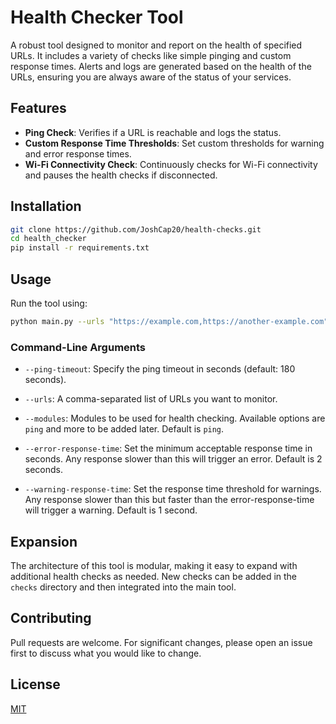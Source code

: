 # Health Checker Tool

A robust tool designed to monitor and report on the health of specified URLs. It includes a variety of checks like simple pinging and custom response times. Alerts and logs are generated based on the health of the URLs, ensuring you are always aware of the status of your services.

## Features
- **Ping Check**: Verifies if a URL is reachable and logs the status.
- **Custom Response Time Thresholds**: Set custom thresholds for warning and error response times.
- **Wi-Fi Connectivity Check**: Continuously checks for Wi-Fi connectivity and pauses the health checks if disconnected.

## Installation
```bash
git clone https://github.com/JoshCap20/health-checks.git
cd health_checker
pip install -r requirements.txt
```

## Usage

Run the tool using:

```bash
python main.py --urls "https://example.com,https://another-example.com" 
```

### Command-Line Arguments

- `--ping-timeout`: Specify the ping timeout in seconds (default: 180 seconds).
  
- `--urls`: A comma-separated list of URLs you want to monitor.
  
- `--modules`: Modules to be used for health checking. Available options are `ping` and more to be added later. Default is `ping`.
  
- `--error-response-time`: Set the minimum acceptable response time in seconds. Any response slower than this will trigger an error. Default is 2 seconds.
  
- `--warning-response-time`: Set the response time threshold for warnings. Any response slower than this but faster than the error-response-time will trigger a warning. Default is 1 second.

## Expansion

The architecture of this tool is modular, making it easy to expand with additional health checks as needed. New checks can be added in the `checks` directory and then integrated into the main tool.

## Contributing

Pull requests are welcome. For significant changes, please open an issue first to discuss what you would like to change.

## License

[MIT](https://choosealicense.com/licenses/mit/)
